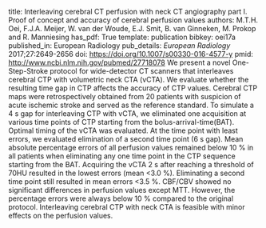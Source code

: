 title: Interleaving cerebral CT perfusion with neck CT angiography part I. Proof of concept and accuracy of cerebral perfusion values
authors: M.T.H. Oei, F.J.A. Meijer, W. van der Woude, E.J. Smit, B. van Ginneken, M. Prokop and R. Manniesing
has_pdf: True
template: publication
bibkey: oei17a
published_in: European Radiology
pub_details: <i>European Radiology</i> 2017;27:2649-2656
doi: https://doi.org/10.1007/s00330-016-4577-y
pmid: http://www.ncbi.nlm.nih.gov/pubmed/27718078
We present a novel One-Step-Stroke protocol for wide-detector CT scanners that interleaves cerebral CTP with volumetric neck CTA (vCTA). We evaluate whether the resulting time gap in CTP affects the accuracy of CTP values. Cerebral CTP maps were retrospectively obtained from 20 patients with suspicion of acute ischemic stroke and served as the reference standard. To simulate a 4 s gap for interleaving CTP with vCTA, we eliminated one acquisition at various time points of CTP starting from the bolus-arrival-time(BAT). Optimal timing of the vCTA was evaluated. At the time point with least errors, we evaluated elimination of a second time point (6 s gap). Mean absolute percentage errors of all perfusion values remained below 10 % in all patients when eliminating any one time point in the CTP sequence starting from the BAT. Acquiring the vCTA 2 s after reaching a threshold of 70HU resulted in the lowest errors (mean <3.0 %). Eliminating a second time point still resulted in mean errors <3.5 %. CBF/CBV showed no significant differences in perfusion values except MTT. However, the percentage errors were always below 10 % compared to the original protocol. Interleaving cerebral CTP with neck CTA is feasible with minor effects on the perfusion values.

